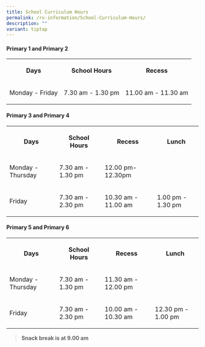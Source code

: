 ```yaml
---
title: School Curriculum Hours
permalink: /rv-information/School-Curriculum-Hours/
description: ""
variant: tiptap
---
```

<h4><strong>Primary 1 and Primary 2</strong></h4><table><tbody><tr><th rowspan="1" colspan="1"><p>Days</p></th><th rowspan="1" colspan="1"><p>School Hours</p></th><th rowspan="1" colspan="1"><p>Recess</p></th></tr><tr><td rowspan="1" colspan="1"><p>Monday - Friday</p></td><td rowspan="1" colspan="1"><p>7.30 am - 1.30 pm</p></td><td rowspan="1" colspan="1"><p>11.00 am - 11.30 am</p></td></tr></tbody></table><p></p><h4><strong>Primary 3 and Primary 4</strong></h4><p></p><table><tbody><tr><th rowspan="1" colspan="1"><p>Days</p></th><th rowspan="1" colspan="1"><p>School Hours</p></th><th rowspan="1" colspan="1"><p>Recess</p></th><th rowspan="1" colspan="1"><p>Lunch</p></th></tr><tr><td rowspan="1" colspan="1"><p>Monday - Thursday</p></td><td rowspan="1" colspan="1"><p>7.30 am - 1.30 pm</p></td><td rowspan="1" colspan="1"><p>12.00 pm- 12.30pm</p></td><td rowspan="1" colspan="1"><p></p></td></tr><tr><td rowspan="1" colspan="1"><p>Friday</p></td><td rowspan="1" colspan="1"><p>7.30 am - 2.30 pm</p></td><td rowspan="1" colspan="1"><p>10.30 am - 11.00 am</p></td><td rowspan="1" colspan="1"><p>1.00 pm - 1.30 pm</p></td></tr></tbody></table><p></p><h4><strong>Primary 5 and Primary 6</strong></h4><table><tbody><tr><th rowspan="1" colspan="1"><p>Days</p></th><th rowspan="1" colspan="1"><p>School Hours</p></th><th rowspan="1" colspan="1"><p>Recess</p></th><th rowspan="1" colspan="1"><p>Lunch</p></th></tr><tr><td rowspan="1" colspan="1"><p>Monday - Thursday</p></td><td rowspan="1" colspan="1"><p>7.30 am - 1.30 pm</p></td><td rowspan="1" colspan="1"><p>11.30 am - 12.00 pm</p></td><td rowspan="1" colspan="1"><p></p></td></tr><tr><td rowspan="1" colspan="1"><p>Friday</p></td><td rowspan="1" colspan="1"><p>7.30 am - 2.30 pm</p></td><td rowspan="1" colspan="1"><p>10.00 am - 10.30 am</p></td><td rowspan="1" colspan="1"><p>12.30 pm - 1.00 pm</p></td></tr></tbody></table><p></p><blockquote><p><strong>Snack break is at 9.00 am</strong></p></blockquote><p></p>